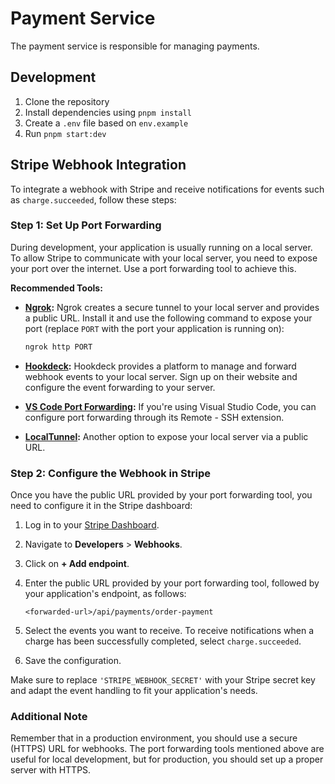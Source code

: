 # Payment Service
The payment service is responsible for managing payments.

## Development
1. Clone the repository
2. Install dependencies using `pnpm install`
3. Create a `.env` file based on `env.example`
4. Run `pnpm start:dev`

## Stripe Webhook Integration

To integrate a webhook with Stripe and receive notifications for events such as `charge.succeeded`, follow these steps:

### Step 1: Set Up Port Forwarding

During development, your application is usually running on a local server. To allow Stripe to communicate with your local server, you need to expose your port over the internet. Use a port forwarding tool to achieve this.

**Recommended Tools:**

- **[Ngrok](https://ngrok.com/):** Ngrok creates a secure tunnel to your local server and provides a public URL. Install it and use the following command to expose your port (replace `PORT` with the port your application is running on):

  ```bash
  ngrok http PORT
  ```

- **[Hookdeck](https://hookdeck.com/):** Hookdeck provides a platform to manage and forward webhook events to your local server. Sign up on their website and configure the event forwarding to your server.

- **[VS Code Port Forwarding](https://code.visualstudio.com/docs/remote/port-forwarding):** If you're using Visual Studio Code, you can configure port forwarding through its Remote - SSH extension.

- **[LocalTunnel](https://localtunnel.github.io/www/):** Another option to expose your local server via a public URL.

### Step 2: Configure the Webhook in Stripe

Once you have the public URL provided by your port forwarding tool, you need to configure it in the Stripe dashboard:

1. Log in to your [Stripe Dashboard](https://dashboard.stripe.com/).
2. Navigate to **Developers** > **Webhooks**.
3. Click on **+ Add endpoint**.
4. Enter the public URL provided by your port forwarding tool, followed by your application's endpoint, as follows:

   ```
   <forwarded-url>/api/payments/order-payment
   ```

5. Select the events you want to receive. To receive notifications when a charge has been successfully completed, select `charge.succeeded`.
6. Save the configuration.

Make sure to replace `'STRIPE_WEBHOOK_SECRET'` with your Stripe secret key and adapt the event handling to fit your application's needs.

### Additional Note

Remember that in a production environment, you should use a secure (HTTPS) URL for webhooks. The port forwarding tools mentioned above are useful for local development, but for production, you should set up a proper server with HTTPS.